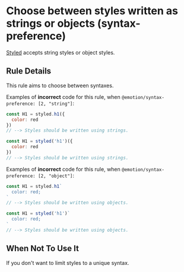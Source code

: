# Choose between styles written as strings or objects (syntax-preference)

[Styled](https://emotion.sh/docs/styled) accepts string styles or object styles.

## Rule Details

This rule aims to choose between syntaxes.

Examples of **incorrect** code for this rule, when `@emotion/syntax-preference: [2, "string"]`:

```js
const H1 = styled.h1({
  color: red
})
// --> Styles should be written using strings.

const H1 = styled('h1')({
  color: red
})
// --> Styles should be written using strings.
```

Examples of **incorrect** code for this rule, when `@emotion/syntax-preference: [2, "object"]`:

```js
const H1 = styled.h1`
  color: red;
`
// --> Styles should be written using objects.

const H1 = styled('h1')`
  color: red;
`
// --> Styles should be written using objects.
```

## When Not To Use It

If you don't want to limit styles to a unique syntax.
